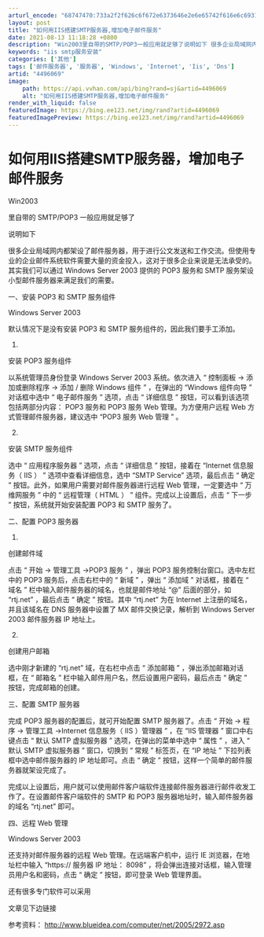 ```yaml
---
arturl_encode: "68747470:733a2f2f626c6f672e6373646e2e6e65742f616e6c69313132:302f61727469636c652f64657461696c732f34343936303639"
layout: post
title: "如何用IIS搭建SMTP服务器,增加电子邮件服务"
date: 2021-08-13 11:18:28 +0800
description: "Win2003里自带的SMTP/POP3一般应用就足够了说明如下 很多企业局域网内都架设了邮件服务器"
keywords: "iis smtp服务安装"
categories: ['其他']
tags: ['邮件服务器', '服务器', 'Windows', 'Internet', 'Iis', 'Dns']
artid: "4496069"
image:
    path: https://api.vvhan.com/api/bing?rand=sj&artid=4496069
    alt: "如何用IIS搭建SMTP服务器,增加电子邮件服务"
render_with_liquid: false
featuredImage: https://bing.ee123.net/img/rand?artid=4496069
featuredImagePreview: https://bing.ee123.net/img/rand?artid=4496069
---
```


# 如何用IIS搭建SMTP服务器，增加电子邮件服务

Win2003

里自带的
SMTP/POP3
一般应用就足够了

说明如下

很多企业局域网内都架设了邮件服务器，用于进行公文发送和工作交流。但使用专业的企业邮件系统软件需要大量的资金投入，这对于很多企业来说是无法承受的。其实我们可以通过
Windows Server 2003
提供的
POP3
服务和
SMTP
服务架设小型邮件服务器来满足我们的需要。

一、安装
POP3
和
SMTP
服务组件

Windows Server 2003

默认情况下是没有安装
POP3
和
SMTP
服务组件的，因此我们要手工添加。

1.

安装
POP3
服务组件

以系统管理员身份登录
Windows Server 2003
系统。依次进入
“
控制面板
→
添加或删除程序
→
添加
/
删除
Windows
组件
”
，在弹出的
“Windows
组件向导
”
对话框中选中
“
电子邮件服务
”
选项，点击
“
详细信息
”
按钮，可以看到该选项包括两部分内容：
POP3
服务和
POP3
服务
Web
管理。为方便用户远程
Web
方式管理邮件服务器，建议选中
“POP3
服务
Web
管理
”
。

2.

安装
SMTP
服务组件

选中
“
应用程序服务器
”
选项，点击
“
详细信息
”
按钮，接着在
“Internet
信息服务（
IIS
）
”
选项中查看详细信息，选中
“SMTP Service”
选项，最后点击
“
确定
”
按钮。此外，如果用户需要对邮件服务器进行远程
Web
管理，一定要选中
“
万维网服务
”
中的
“
远程管理（
HTML
）
”
组件。完成以上设置后，点击
“
下一步
”
按钮，系统就开始安装配置
POP3
和
SMTP
服务了。

二、配置
POP3
服务器

1.

创建邮件域

点击
“
开始
→
管理工具
→POP3
服务
”
，弹出
POP3
服务控制台窗口。选中左栏中的
POP3
服务后，点击右栏中的
“
新域
”
，弹出
“
添加域
”
对话框，接着在
“
域名
”
栏中输入邮件服务器的域名，也就是邮件地址
“@”
后面的部分，如
“rtj.net”
，最后点击
“
确定
”
按钮。其中
“rtj.net”
为在
Internet
上注册的域名，并且该域名在
DNS
服务器中设置了
MX
邮件交换记录，解析到
Windows Server 2003
邮件服务器
IP
地址上。

2.

创建用户邮箱

选中刚才新建的
“rtj.net”
域，在右栏中点击
“
添加邮箱
”
，弹出添加邮箱对话框，在
“
邮箱名
”
栏中输入邮件用户名，然后设置用户密码，最后点击
“
确定
”
按钮，完成邮箱的创建。

三、配置
SMTP
服务器

完成
POP3
服务器的配置后，就可开始配置
SMTP
服务器了。点击
“
开始
→
程序
→
管理工具
→Internet
信息服务（
IIS
）管理器
”
，在
“IIS
管理器
”
窗口中右键点击
“
默认
SMTP
虚拟服务器
”
选项，在弹出的菜单中选中
“
属性
”
，进入
“
默认
SMTP
虚拟服务器
”
窗口，切换到
“
常规
”
标签页，在
“IP
地址
”
下拉列表框中选中邮件服务器的
IP
地址即可。点击
“
确定
”
按钮，这样一个简单的邮件服务器就架设完成了。

完成以上设置后，用户就可以使用邮件客户端软件连接邮件服务器进行邮件收发工作了。在设置邮件客户端软件的
SMTP
和
POP3
服务器地址时，输入邮件服务器的域名
“rtj.net”
即可。

四、远程
Web
管理

Windows Server 2003

还支持对邮件服务器的远程
Web
管理。在远端客户机中，运行
IE
浏览器，在地址栏中输入
“https://
服务器
IP
地址：
8098”
，将会弹出连接对话框，输入管理员用户名和密码，点击
“
确定
”
按钮，即可登录
Web
管理界面。

还有很多专门软件可以采用

文章见下边链接

参考资料：
<http://www.blueidea.com/computer/net/2005/2972.asp>